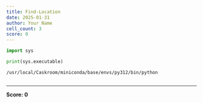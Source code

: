 ```yaml
---
title: Find-Location
date: 2025-01-31
author: Your Name
cell_count: 3
score: 0
---
```


```python
import sys
```


```python
print(sys.executable)
```

    /usr/local/Caskroom/miniconda/base/envs/py312/bin/python



```python

```


---
**Score: 0**
